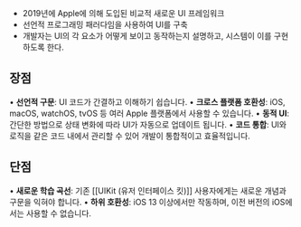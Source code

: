 - 2019년에 Apple에 의해 도입된 비교적 새로운 UI 프레임워크
- 선언적 프로그래밍 패러다임을 사용하여 UI를 구축
- 개발자는 UI의 각 요소가 어떻게 보이고 동작하는지 설명하고, 시스템이 이를 구현하도록 한다.

## 장점
• **선언적 구문**: 
	UI 코드가 간결하고 이해하기 쉽습니다.
• **크로스 플랫폼 호환성**: 
	iOS, macOS, watchOS, tvOS 등 여러 Apple 플랫폼에서 사용할 수 있습니다.
• **동적 UI**: 
	간단한 방법으로 상태 변화에 따라 UI가 자동으로 업데이트 됩니다.
• **코드 통합**: 
	UI와 로직을 같은 코드 내에서 관리할 수 있어 개발이 통합적이고 효율적입니다.

## 단점
• **새로운 학습 곡선**: 
	기존 [[UIKit (유저 인터페이스 킷)]] 사용자에게는 새로운 개념과 구문을 익혀야 합니다.
• **하위 호환성**: 
	iOS 13 이상에서만 작동하며, 이전 버전의 iOS에서는 사용할 수 없습니다.